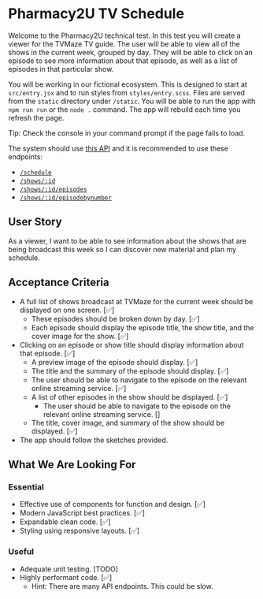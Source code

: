 # Pharmacy2U TV Schedule

Welcome to the Pharmacy2U technical test. In this test you will create a viewer for the TVMaze TV guide. The user will be able to view all of the shows in the current week, grouped by day. They will be able to click on an episode to see more information about that episode, as well as a list of episodes in that particular show.

You will be working in our fictional ecosystem. This is designed to start at `src/entry.jsx` and to run styles from `styles/entry.scss`. Files are served from the `static` directory under `/static`. You will be able to run the app with `npm run run` or the `node .` command. The app will rebuild each time you refresh the page.

Tip: Check the console in your command prompt if the page fails to load.

The system should use [this API](https://www.tvmaze.com/api) and it is recommended to use these endpoints:

- [`/schedule`](https://www.tvmaze.com/api#schedule)
- [`/shows/:id`](https://www.tvmaze.com/api#show-main-information)
- [`/shows/:id/episodes`](https://www.tvmaze.com/api#show-episode-list)
- [`/shows/:id/episodebynumber`](https://www.tvmaze.com/api#episode-by-number)

## User Story

As a viewer, I want to be able to see information about the shows that are being broadcast this week so I can discover new material and plan my schedule.

## Acceptance Criteria

- A full list of shows broadcast at TVMaze for the current week should be displayed on one screen. [✅]
  - These episodes should be broken down by day. [✅]
  - Each episode should display the episode title, the show title, and the cover image for the show. [✅]
- Clicking on an episode or show title should display information about that episode. [✅]
  - A preview image of the episode should display. [✅]
  - The title and the summary of the episode should display. [✅]
  - The user should be able to navigate to the episode on the relevant online streaming service. [✅]
  - A list of other episodes in the show should be displayed. [✅]
    - The user should be able to navigate to the episode on the relevant online streaming service. []
  - The title, cover image, and summary of the show should be displayed. [✅]
- The app should follow the sketches provided.

## What We Are Looking For

### Essential

- Effective use of components for function and design. [✅]
- Modern JavaScript best practices. [✅]
- Expandable clean code. [✅]
- Styling using responsive layouts. [✅]

### Useful

- Adequate unit testing. [TODO]
- Highly performant code. [✅]
  - Hint: There are many API endpoints. This could be slow.

